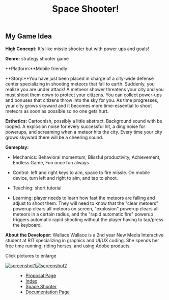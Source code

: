 <div id="outside">

<div id="wrapper">

<header>

# Space Shooter!

</header>

<article>

## My Game Idea

**High Concept:** It's like missle shooter but with power ups and goals!

**Genre:** strategy shooter game

**Platform:**Mobile friendly

**Story:**You have just been placed in charge of a city-wide defense center specializing in shooting meteors that fall to earth. Suddenly, you realize you are under attack! A metoeor shower threatens your city and you must shoot them down to protect your citizens. You can collect power-ups and bonuses that citizens throw into the sky for you. As time progresses, your city grows skyward and it becomes more time-essential to shoot meteors as soon as possible so no one gets hurt.

**Esthetics:** Cartoonish, possibly a little abstract. Background sound with be looped. A explosion noise for every successful hit, a ding noise for powerups, and screaming when a meteor hits the city. Every time your city grows skyward there will be a cheering sound.

**Gameplay:**

*   Mechanics: Behavioral momentum, Blissful productivity, Achievement, Endless Game, Fun once fun always

*   Control: left and right keys to aim, space to fire missle. On mobile device, turn left and right to aim, and tap to shoot.

*   Teaching: short tutorial

*   Learning: player needs to learn how fast the meteors are falling and adjust to shoot them. They will need to know that the "clear metoers" powerup clears all meteors on screen, "explosion" powerup clears all meteors in a certain radius, and the "rapid automatic fire" powerup triggers automatic rapid shooting without the player having to tap/press the keyboard.

**About the Developer:** Wallace Wallace is a 2nd year New Media Interactive student at RIT specializing in graphics and UI/UX coding. She spends her free time running, riding horses, and using Adobe products.

</article>

<nav>

Click pictures to enlarge

[![screenshot1](media/screenshot1.png)](media/screenshot1_enlarge.html)[![screenshot2](media/screenshot2.png)](media/screenshot2_enlargment.html)</nav>

<menu>

*   [Proposal Page](proposal.html)
*   [Index](index.html)
*   [Space Shooter](project.html)
*   [Documentation Page](documentation.html)

</menu>

</div>

</div>